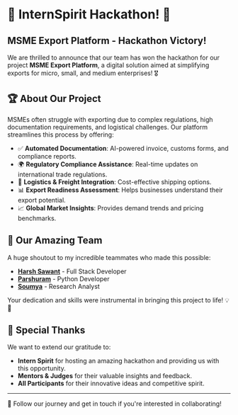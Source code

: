 # 🎉 InternSpirit Hackathon! 🚀

## MSME Export Platform - Hackathon Victory!

We are thrilled to announce that our team has won the hackathon for our project **MSME Export Platform**, a digital solution aimed at simplifying exports for micro, small, and medium enterprises! 🎖️

## 🏆 About Our Project
MSMEs often struggle with exporting due to complex regulations, high documentation requirements, and logistical challenges. Our platform streamlines this process by offering:
- ✅ **Automated Documentation**: AI-powered invoice, customs forms, and compliance reports.
- 🌍 **Regulatory Compliance Assistance**: Real-time updates on international trade regulations.
- 🚛 **Logistics & Freight Integration**: Cost-effective shipping options.
- 📊 **Export Readiness Assessment**: Helps businesses understand their export potential.
- 📈 **Global Market Insights**: Provides demand trends and pricing benchmarks.

## 👥 Our Amazing Team
A huge shoutout to my incredible teammates who made this possible:
- **[Harsh Sawant](https://github.com/harshsawant25051)** - Full Stack Developer
- **[Parshuram](https://github.com/Parsh15)** - Python Developer
- **[Soumya]("#")** - Research Analyst

Your dedication and skills were instrumental in bringing this project to life! 💡💪

## 🙌 Special Thanks
We want to extend our gratitude to:
- **Intern Spirit** for hosting an amazing hackathon and providing us with this opportunity.
- **Mentors & Judges** for their valuable insights and feedback.
- **All Participants** for their innovative ideas and competitive spirit.

---

📢 Follow our journey and get in touch if you're interested in collaborating!

